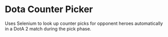 # Dota Counter Picker

Uses Selenium to look up counter picks for opponent heroes automatically in a DotA 2 match during the pick phase. 
